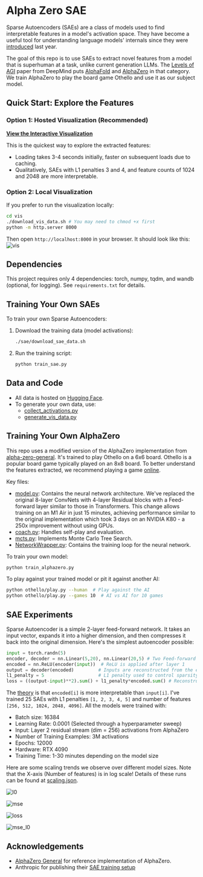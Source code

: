 # Alpha Zero SAE
Sparse Autoencoders (SAEs) are a class of models used to find interpretable features in a model's activation space. They have become a useful tool for understanding language models' internals since they were [introduced](https://transformer-circuits.pub/2023/monosemantic-features/index.html) last year.

The goal of this repo is to use SAEs to extract novel features from a model that is superhuman at a task, unlike current generation LLMs. The [Levels of AGI](https://arxiv.org/pdf/2311.02462) paper from DeepMind puts [AlphaFold](https://deepmind.google/technologies/alphafold/) and [AlphaZero](https://deepmind.google/discover/blog/alphazero-shedding-new-light-on-chess-shogi-and-go/) in that category. We train AlphaZero to play the board game Othello and use it as our subject model.

## Quick Start: Explore the Features

### Option 1: Hosted Visualization (Recommended)

[**View the Interactive Visualization**](http://www.pavankatta.com/alphasae)

This is the quickest way to explore the extracted features:

- Loading takes 3-4 seconds initially, faster on subsequent loads due to caching.
- Qualitatively, SAEs with L1 penalties 3 and 4, and feature counts of 1024 and 2048 are more interpretable.

### Option 2: Local Visualization

If you prefer to run the visualization locally:

```bash
cd vis
./download_vis_data.sh # You may need to chmod +x first
python -m http.server 8000
```

Then open `http://localhost:8000` in your browser. It should look like this:
![vis](assets/vis.png)

## Dependencies

This project requires only 4 dependencies: torch, numpy, tqdm, and wandb (optional, for logging). See `requirements.txt` for details.

## Training Your Own SAEs

To train your own Sparse Autoencoders:

1. Download the training data (model activations):
    
    ```bash
    ./sae/download_sae_data.sh
    ```
    
2. Run the training script:
    
    ```bash
    python train_sae.py
    ```

## Data and Code

- All data is hosted on [Hugging Face](https://huggingface.co/datasets/pavanyellow/othello/tree/main).
- To generate your own data, use:
    - [collect_activations.py](https://github.com/pavanyellow/alphasae/blob/main/othello/collect_activations.py)
    - [generate_vis_data.py](https://github.com/pavanyellow/alphasae/blob/main/vis/generate_vis_data.py)

## Training Your Own AlphaZero

This repo uses a modified version of the AlphaZero implementation from [alpha-zero-general](https://github.com/suragnair/alpha-zero-general). It's trained to play Othello on a 6x6 board. Othello is a popular board game typically played on an 8x8 board. To better understand the features extracted, we recommend playing a game [online](https://playpager.com/othello-reversi/).

Key files:

- [model.py](https://github.com/pavanyellow/alphasae/blob/main/othello/model.py): Contains the neural network architecture. We've replaced the original 8-layer ConvNets with 4-layer Residual blocks with a Feed-forward layer similar to those in Transformers. This change allows training on an M1 Air in just 15 minutes, achieving performance similar to the original implementation which took 3 days on an NVIDIA K80 - a 250x improvement without using GPUs.
- [coach.py](https://github.com/pavanyellow/alphasae/blob/main/alphazero/Coach.py): Handles self-play and evaluation.
- [mcts.py](https://github.com/pavanyellow/alphasae/blob/main/alphazero/MCTS.py): Implements Monte Carlo Tree Search.
- [NetworkWrapper.py](https://github.com/pavanyellow/alphasae/blob/main/othello/NetworkWrapper.py): Contains the training loop for the neural network.

To train your own model:

```bash
python train_alphazero.py
```

To play against your trained model or pit it against another AI:

```bash
python othello/play.py --human  # Play against the AI
python othello/play.py --games 10  # AI vs AI for 10 games
```

## SAE Experiments

Sparse Autoencoder is a simple 2-layer feed-forward network. It takes an input vector, expands it into a higher dimension, and then compresses it back into the original dimension. Here's the simplest autoencoder possible:

```python
input = torch.randn(5)
encoder, decoder = nn.Linear(5,20), nn.Linear(20,5) # Two Feed-forward layers
encoded = nn.ReLU(encoder(input))  # ReLU is applied after layer 1
output = decoder(encoded)         # Inputs are reconstructed from the encoded representation
l1_penalty = 5                    # L1 penalty used to control sparsity
loss = ((output-input)**2).sum() + l1_penalty*encoded.sum() # Reconstruction error + sparsity loss
```
The [theory](https://transformer-circuits.pub/2022/toy_model/index.html#strategic-approach-overcomplete) is that `encoded[i]` is more interpretable than `input[i]`.
I've trained 25 SAEs with L1 penalties `[1, 2, 3, 4, 5]` and number of features `[256, 512, 1024, 2048, 4096]`. All the models were trained with:
- Batch size: 16384
- Learning Rate: 0.0001 (Selected through a hyperparameter sweep)
- Input: Layer 2 residual stream (dim = 256) activations from AlphaZero
- Number of Training Examples: 3M activations
- Epochs: 12000
- Hardware: RTX 4090
- Training Time: 1-30 minutes depending on the model size

Here are some scaling trends we observe over different model sizes. Note that the X-axis (Number of features) is in log scale! Details of these runs can be found at [scaling.json](https://huggingface.co/datasets/pavanyellow/othello/blob/main/scaling.json).

![l0](assets/l0_features.png)

![mse](assets/mse_features.png)

![loss](assets/loss_features.png)

![mse_l0](assets/mse_l0.png)

## Acknowledgements

- [AlphaZero General](https://github.com/suragnair/alpha-zero-general) for reference implementation of AlphaZero.
- Anthropic for publishing their [SAE training setup](https://transformer-circuits.pub/2024/april-update/index.html#training-saes)